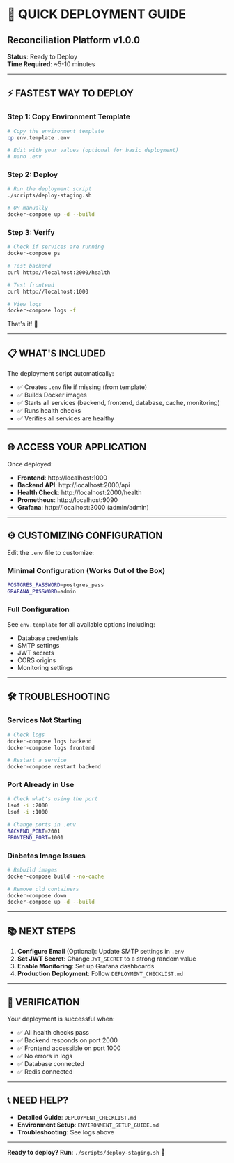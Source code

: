 # 🚀 QUICK DEPLOYMENT GUIDE
## Reconciliation Platform v1.0.0

**Status**: Ready to Deploy  
**Time Required**: ~5-10 minutes

---

## ⚡ **FASTEST WAY TO DEPLOY**

### Step 1: Copy Environment Template

```bash
# Copy the environment template
cp env.template .env

# Edit with your values (optional for basic deployment)
# nano .env
```

### Step 2: Deploy

```bash
# Run the deployment script
./scripts/deploy-staging.sh

# OR manually
docker-compose up -d --build
```

### Step 3: Verify

```bash
# Check if services are running
docker-compose ps

# Test backend
curl http://localhost:2000/health

# Test frontend
curl http://localhost:1000

# View logs
docker-compose logs -f
```

That's it! 🎉

---

## 📋 **WHAT'S INCLUDED**

The deployment script automatically:
- ✅ Creates `.env` file if missing (from template)
- ✅ Builds Docker images
- ✅ Starts all services (backend, frontend, database, cache, monitoring)
- ✅ Runs health checks
- ✅ Verifies all services are healthy

---

## 🌐 **ACCESS YOUR APPLICATION**

Once deployed:

- **Frontend**: http://localhost:1000
- **Backend API**: http://localhost:2000/api
- **Health Check**: http://localhost:2000/health
- **Prometheus**: http://localhost:9090
- **Grafana**: http://localhost:3000 (admin/admin)

---

## ⚙️ **CUSTOMIZING CONFIGURATION**

Edit the `.env` file to customize:

### Minimal Configuration (Works Out of the Box)
```bash
POSTGRES_PASSWORD=postgres_pass
GRAFANA_PASSWORD=admin
```

### Full Configuration
See `env.template` for all available options including:
- Database credentials
- SMTP settings
- JWT secrets
- CORS origins
- Monitoring settings

---

## 🛠️ **TROUBLESHOOTING**

### Services Not Starting

```bash
# Check logs
docker-compose logs backend
docker-compose logs frontend

# Restart a service
docker-compose restart backend
```

### Port Already in Use

```bash
# Check what's using the port
lsof -i :2000
lsof -i :1000

# Change ports in .env
BACKEND_PORT=2001
FRONTEND_PORT=1001
```

### Diabetes Image Issues

```bash
# Rebuild images
docker-compose build --no-cache

# Remove old containers
docker-compose down
docker-compose up -d --build
```

---

## 📚 **NEXT STEPS**

1. **Configure Email** (Optional): Update SMTP settings in `.env`
2. **Set JWT Secret**: Change `JWT_SECRET` to a strong random value
3. **Enable Monitoring**: Set up Grafana dashboards
4. **Production Deployment**: Follow `DEPLOYMENT_CHECKLIST.md`

---

## 🎯 **VERIFICATION**

Your deployment is successful when:

- ✅ All health checks pass
- ✅ Backend responds on port 2000
- ✅ Frontend accessible on port 1000
- ✅ No errors in logs
- ✅ Database connected
- ✅ Redis connected

---

## 📞 **NEED HELP?**

- **Detailed Guide**: `DEPLOYMENT_CHECKLIST.md`
- **Environment Setup**: `ENVIRONMENT_SETUP_GUIDE.md`
- **Troubleshooting**: See logs above

---

**Ready to deploy? Run**: `./scripts/deploy-staging.sh` 🚀

